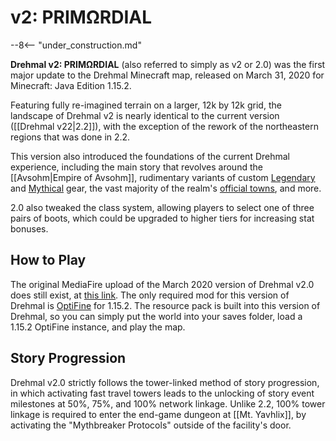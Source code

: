 # v2: PRIMΩRDIAL

--8<-- "under_construction.md"

**Drehmal v2: PRIMΩRDIAL** (also referred to simply as v2 or 2.0) was the first major update to the Drehmal Minecraft map, released on March 31, 2020 for Minecraft: Java Edition 1.15.2.

Featuring fully re-imagined terrain on a larger, 12k by 12k grid, the landscape of Drehmal v2 is nearly identical to the current version ([[Drehmal v22|2.2]]), with the exception of the rework of the northeastern regions that was done in 2.2.

This version also introduced the foundations of the current Drehmal experience, including the main story that revolves around the [[Avsohm|Empire of Avsohm]], rudimentary variants of custom [Legendary](/Items/Legendary_Items/) and [Mythical](/Items/Mythical_Weapons/) gear, the vast majority of the realm's [official towns](/World/Drehmal/Settlements/Official_Towns/), and more.

2.0 also tweaked the class system, allowing players to select one of three pairs of boots, which could be upgraded to higher tiers for increasing stat bonuses.

## How to Play

The original MediaFire upload of the March 2020 version of Drehmal v2.0 does still exist, at [this link](https://www.mediafire.com/file/8u9h6a3xrme84nj/Drehmal_v2_PRIM%25CE%25A9RDIAL.zip/file). The only required mod for this version of Drehmal is [OptiFine](https://optifine.net/downloads) for 1.15.2. The resource pack is built into this version of Drehmal, so you can simply put the world into your saves folder, load a 1.15.2 OptiFine instance, and play the map.

## Story Progression

Drehmal v2.0 strictly follows the tower-linked method of story progression, in which activating fast travel towers leads to the unlocking of story event milestones at 50%, 75%, and 100% network linkage. Unlike 2.2, 100% tower linkage is required to enter the end-game dungeon at [[Mt. Yavhlix]], by activating the "Mythbreaker Protocols" outside of the facility's door.
